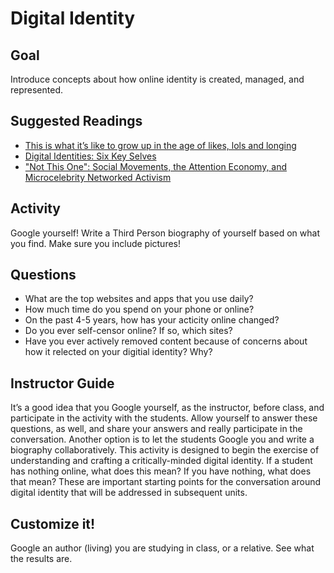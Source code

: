 # Digital Identity

## Goal

Introduce concepts about how online identity is created, managed, and represented.

## Suggested Readings

* [This is what it’s like to grow up in the age of likes, lols and longing](http://www.washingtonpost.com/sf/style/wp/2016/05/25/2016/05/25/13-right-now-this-is-what-its-like-to-grow-up-in-the-age-of-likes-lols-and-longing/)
* [Digital Identities: Six Key Selves](http://theory.cribchronicles.com/2012/05/06/digital-identities-six-key-selves/)
* ["Not This One": Social Movements, the Attention Economy, and Microcelebrity Networked Activism](http://www.academia.edu/3136872/_Not_This_One_Social_Movements_the_Attention_Economy_and_Microcelebrity_Networked_Activism)

## Activity

Google yourself! Write a Third Person biography of yourself based on what you find. Make sure you include pictures! 

## Questions

* What are the top websites and apps that you use daily?
* How much time do you spend on your phone or online?
* On the past 4-5 years, how has your acticity online changed?
* Do you ever self-censor online? If so, which sites?
* Have you ever actively removed content because of concerns about how it relected on your digitial identity? Why?

## Instructor Guide

It’s a good idea that you Google yourself, as the instructor, before class, and participate in the activity with the students. Allow yourself to answer these questions, as well, and share your answers and really participate in the conversation. Another option is to let the students Google you and write a biography collaboratively. This activity is designed to begin the exercise of understanding and crafting a critically-minded digital identity. If a student has nothing online, what does this mean? If you have nothing, what does that mean? These are important starting points for the conversation around digital identity that will be addressed in subsequent units.

## Customize it!

Google an author (living) you are studying in class, or a relative. See what the results are.
